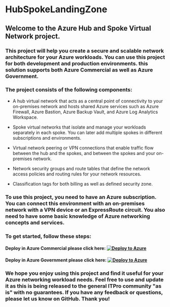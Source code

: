 # HubSpokeLandingZone

## Welcome to the Azure Hub and Spoke Virtual Network project.

### This project will help you create a secure and scalable network architecture for your Azure workloads. You can use this project for both development and production environments. this solution supports both Azure Commercial as well as Azure Government.

### The project consists of the following components:

 - A hub virtual network that acts as a central point of connectivity to your on-premises network and hosts shared Azure services such as Azure Firewall, Azure Bastion, Azure Backup Vault, and Azure Log Analytics Workspace.
 
- Spoke virtual networks that isolate and manage your workloads separately in each spoke. You can later add multiple spokes in different subscriptions and environments.

- Virtual network peering or VPN connections that enable traffic flow between the hub and the spokes, and between the spokes and your on-premises network.

- Network security groups and route tables that define the network access policies and routing rules for your network resources.

- Classification tags for both billing as well as defined security zone.

### To use this project, you need to have an Azure subscription. You can connect this environment with an on-premises network with a VPN device or an ExpressRoute circuit. You also need to have some basic knowledge of Azure networking concepts and services.

### To get started, follow these steps:


#### Deploy in Azure Commercial please click here: [![Deploy to Azure](https://aka.ms/deploytoazurebutton)](https://portal.azure.com/#create/Microsoft.Template/uri/https%3A%2F%2Fraw.githubusercontent.com%2Fadelagar%2FHubSpokeLandingZone%2Fmain%2Fazuredeploy.json) 



####  Deploy in Azure Government please click here: [![Deploy to Azure](https://aka.ms/deploytoazuregovbutton)](https://portal.azure.us/#create/Microsoft.Template/uri/https%3A%2F%2Fraw.githubusercontent.com%2Fadelagar%2FHubSpokeLandingZone%2Fmain%2Fazuredeploy.json)   



### We hope you enjoy using this project and find it useful for your Azure networking workload needs. Feel free to use and update it as this is being released to the general ITPro community "as is" with no guarantees. If you have any feedback or questions, please let us know on GitHub. Thank you! 
